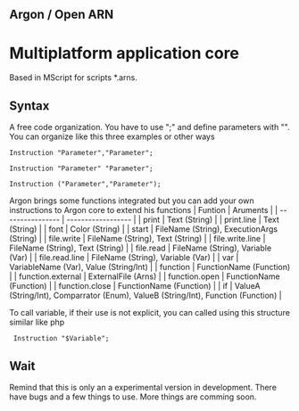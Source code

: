 ## Argon / Open ARN
# Multiplatform application core
Based in MScript for scripts *.arns.

## Syntax
A free code organization. You have to use ";" and define parameters with "". You can organize like this three examples or other ways
```
Instruction "Parameter","Parameter";

Instruction "Parameter" "Parameter";

Instruction ("Parameter","Parameter");
```
Argon brings some functions integrated but you can add your own instructions to Argon core to extend his functions
| Funtion | Aruments |
| ---------------- | ------------------ |
| print | Text (String)  |
| print.line  | Text (String)  |
| font | Color (String)  |
| start | FileName (String), ExecutionArgs (String)  |
| file.write | FileName (String), Text (String)  |
| file.write.line | FileName (String), Text (String)  |
| file.read | FileName (String), Variable (Var)  |
| file.read.line | FileName (String), Variable (Var)  |
| var | VariableName (Var), Value (String/Int)  |
| function | FunctionName (Function)  |
| function.external | ExternalFile (Arns)  |
| function.open | FunctionName (Function)  |
| function.close | FunctionName (Function)  |
| if | ValueA (String/Int), Comparrator (Enum), ValueB (String/Int), Function (Function)  |

To call variable, if their use is not explicit, you can called using this structure similar like php
```
 Instruction "$Variable";
```
## Wait
Remind that this is only an a experimental version in development. There have bugs and a few things to use. 
More things are comming soon.